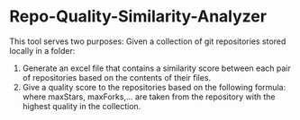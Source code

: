 # Repo-Quality-Similarity-Analyzer

This tool serves two purposes:
Given a collection of git repositories stored locally in a folder:
1. Generate an excel file that contains a similarity score between each pair of repositories based on the contents of their files.
2. Give a quality score to the repositories based on the following formula:
where maxStars, maxForks,... are taken from the repository with the highest quality in the collection.
